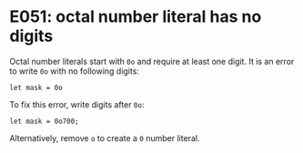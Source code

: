 # E051: octal number literal has no digits

Octal number literals start with `0o` and require at least one digit. It is an
error to write `0o` with no following digits:

    let mask = 0o

To fix this error, write digits after `0o`:

    let mask = 0o700;

Alternatively, remove `o` to create a `0` number literal.
